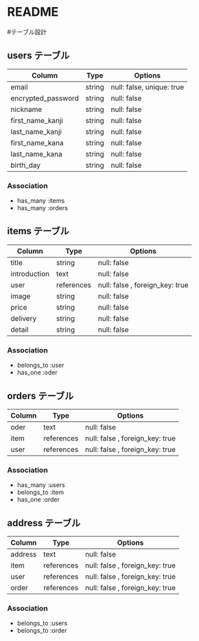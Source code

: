 # README

#テーブル設計

## users テーブル

| Column             | Type   | Options                   |
| ------------------ | ------ | ------------------------- |
| email              | string | null: false, unique: true |
| encrypted_password | string | null: false               |
| nickname           | string | null: false               |
| first_name_kanji   | string | null: false               |      
| last_name_kanji    | string | null: false               |
| first_name_kana    | string | null: false               |
| last_name_kana     | string | null: false               |
| birth_day          | string | null: false               |

### Association

 - has_many :items
 - has_many :orders

## items テーブル

| Column             | Type       | Options                         |
| ------------------ | ---------- | ------------------------------- |
| title              | string     | null: false                     |
| introduction       | text       | null: false                     |
| user               | references | null: false , foreign_key: true |
| image              | string     | null: false                     |
| price              | string     | null: false                     |
| delivery           | string     | null: false                     |
| detail             | string     | null: false                     |


### Association

 - belongs_to :user
 - has_one :oder

## orders テーブル

| Column    | Type       | Options                         |
| --------- | ---------- | ------------------------------- |
| oder      | text       | null: false                     |
| item      | references | null: false , foreign_key: true |
| user      | references | null: false , foreign_key: true |

### Association

 - has_many :users
 - belongs_to :item
 - has_one :order

## address テーブル

| Column    | Type       | Options                         |
| --------- | ---------- | ------------------------------- |
| address   | text       | null: false                     |
| item      | references | null: false , foreign_key: true |
| user      | references | null: false , foreign_key: true |
| order     | references | null: false , foreign_key: true |

### Association

 - belongs_to :users
 - belongs_to :order